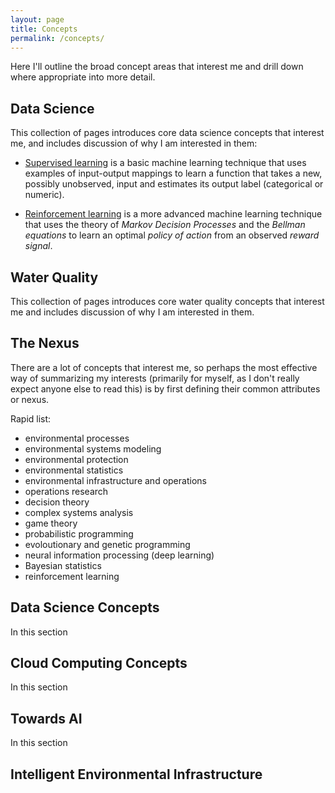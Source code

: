 ```yaml
---
layout: page
title: Concepts
permalink: /concepts/
---
```

Here I'll outline the broad concept areas that interest me and drill down where appropriate into more detail. 

## Data Science
This collection of pages introduces core data science concepts that interest me, and includes discussion of why I am interested in them:

-  [Supervised learning](../_data_science/supervised) is a basic machine learning technique that uses examples of input-output mappings to learn a function that takes a new, possibly unobserved, input and estimates its output label (categorical or numeric).

-  [Reinforcement learning](../data_science/reinforcement) is a more advanced machine learning technique that uses the theory of *Markov Decision Processes* and the *Bellman equations* to learn an optimal *policy of action* from an observed *reward signal*.  

## Water Quality
This collection of pages introduces core water quality concepts that interest me and includes discussion of why I am interested in them.
## The Nexus
There are a lot of concepts that interest me, so perhaps the most effective way of summarizing my interests (primarily for myself, as I don't really expect anyone else to read this) is by first defining their common attributes or nexus. 

Rapid list:
-  environmental processes
-  environmental systems modeling
-  environmental protection
-  environmental statistics
-  environmental infrastructure and operations
-  operations research
-  decision theory
-  complex systems analysis
-  game theory
-  probabilistic programming
-  evoloutionary and genetic programming
-  neural information processing (deep learning)
-  Bayesian statistics
-  reinforcement learning

## Data Science Concepts
In this section

## Cloud Computing Concepts
In this section

## Towards AI
In this section

## Intelligent Environmental Infrastructure
